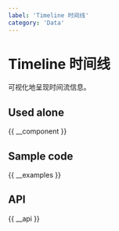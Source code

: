 ```yaml
---
label: 'Timeline 时间线'
category: 'Data'
---
```


# Timeline 时间线

可视化地呈现时间流信息。

## Used alone

{{ __component }}

## Sample code

{{ __examples }}

## API

{{ __api }}
